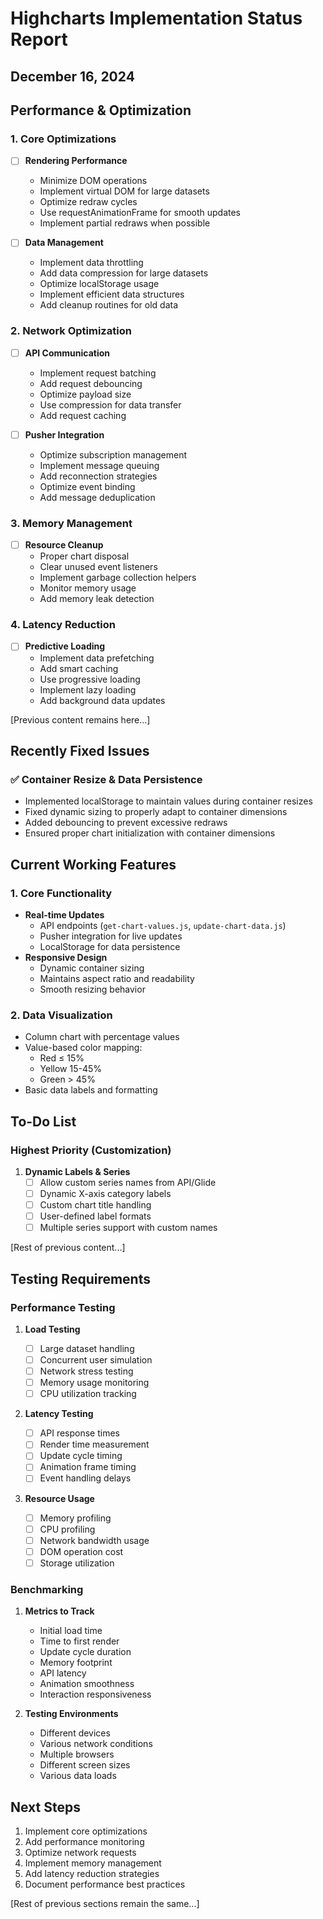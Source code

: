# Highcharts Implementation Status Report

## December 16, 2024

## Performance & Optimization

### 1. Core Optimizations

- [ ] **Rendering Performance**

  - Minimize DOM operations
  - Implement virtual DOM for large datasets
  - Optimize redraw cycles
  - Use requestAnimationFrame for smooth updates
  - Implement partial redraws when possible

- [ ] **Data Management**
  - Implement data throttling
  - Add data compression for large datasets
  - Optimize localStorage usage
  - Implement efficient data structures
  - Add cleanup routines for old data

### 2. Network Optimization

- [ ] **API Communication**

  - Implement request batching
  - Add request debouncing
  - Optimize payload size
  - Use compression for data transfer
  - Add request caching

- [ ] **Pusher Integration**
  - Optimize subscription management
  - Implement message queuing
  - Add reconnection strategies
  - Optimize event binding
  - Add message deduplication

### 3. Memory Management

- [ ] **Resource Cleanup**
  - Proper chart disposal
  - Clear unused event listeners
  - Implement garbage collection helpers
  - Monitor memory usage
  - Add memory leak detection

### 4. Latency Reduction

- [ ] **Predictive Loading**
  - Implement data prefetching
  - Add smart caching
  - Use progressive loading
  - Implement lazy loading
  - Add background data updates

[Previous content remains here...]

## Recently Fixed Issues

### ✅ Container Resize & Data Persistence

- Implemented localStorage to maintain values during container resizes
- Fixed dynamic sizing to properly adapt to container dimensions
- Added debouncing to prevent excessive redraws
- Ensured proper chart initialization with container dimensions

## Current Working Features

### 1. Core Functionality

- **Real-time Updates**
  - API endpoints (`get-chart-values.js`, `update-chart-data.js`)
  - Pusher integration for live updates
  - LocalStorage for data persistence
- **Responsive Design**
  - Dynamic container sizing
  - Maintains aspect ratio and readability
  - Smooth resizing behavior

### 2. Data Visualization

- Column chart with percentage values
- Value-based color mapping:
  - Red ≤ 15%
  - Yellow 15-45%
  - Green > 45%
- Basic data labels and formatting

## To-Do List

### Highest Priority (Customization)

1. **Dynamic Labels & Series**
   - [ ] Allow custom series names from API/Glide
   - [ ] Dynamic X-axis category labels
   - [ ] Custom chart title handling
   - [ ] User-defined label formats
   - [ ] Multiple series support with custom names

[Rest of previous content...]

## Testing Requirements

### Performance Testing

1. **Load Testing**

   - [ ] Large dataset handling
   - [ ] Concurrent user simulation
   - [ ] Network stress testing
   - [ ] Memory usage monitoring
   - [ ] CPU utilization tracking

2. **Latency Testing**

   - [ ] API response times
   - [ ] Render time measurement
   - [ ] Update cycle timing
   - [ ] Animation frame timing
   - [ ] Event handling delays

3. **Resource Usage**
   - [ ] Memory profiling
   - [ ] CPU profiling
   - [ ] Network bandwidth usage
   - [ ] DOM operation cost
   - [ ] Storage utilization

### Benchmarking

1. **Metrics to Track**

   - Initial load time
   - Time to first render
   - Update cycle duration
   - Memory footprint
   - API latency
   - Animation smoothness
   - Interaction responsiveness

2. **Testing Environments**
   - Different devices
   - Various network conditions
   - Multiple browsers
   - Different screen sizes
   - Various data loads

## Next Steps

1. Implement core optimizations
2. Add performance monitoring
3. Optimize network requests
4. Implement memory management
5. Add latency reduction strategies
6. Document performance best practices

[Rest of previous sections remain the same...]
